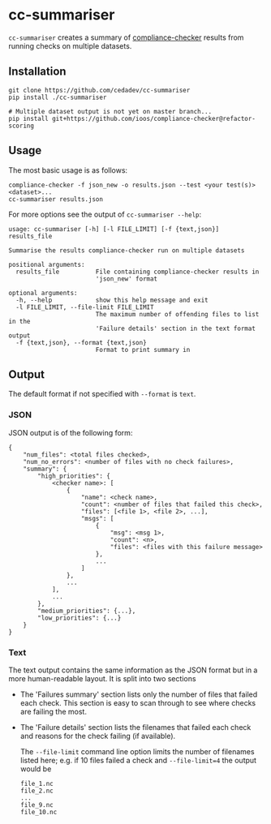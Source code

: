 # cc-summariser #

`cc-summariser` creates a summary of [compliance-checker](https://github.com/ioos/compliance-checker)
results from running checks on multiple datasets.

## Installation ##

```
git clone https://github.com/cedadev/cc-summariser
pip install ./cc-summariser

# Multiple dataset output is not yet on master branch...
pip install git+https://github.com/ioos/compliance-checker@refactor-scoring
```

## Usage ##

The most basic usage is as follows:
```
compliance-checker -f json_new -o results.json --test <your test(s)> <dataset>...
cc-summariser results.json
```

For more options see the output of `cc-summariser --help`:
```
usage: cc-summariser [-h] [-l FILE_LIMIT] [-f {text,json}] results_file

Summarise the results compliance-checker run on multiple datasets

positional arguments:
  results_file          File containing compliance-checker results in
                        'json_new' format

optional arguments:
  -h, --help            show this help message and exit
  -l FILE_LIMIT, --file-limit FILE_LIMIT
                        The maximum number of offending files to list in the
                        'Failure details' section in the text format output
  -f {text,json}, --format {text,json}
                        Format to print summary in
```

## Output ##

The default format if not specified with `--format` is `text`.

### JSON ###

JSON output is of the following form:
```
{
    "num_files": <total files checked>,
    "num_no_errors": <number of files with no check failures>,
    "summary": {
        "high_priorities": {
            <checker name>: [
                {
                    "name": <check name>,
                    "count": <number of files that failed this check>,
                    "files": [<file 1>, <file 2>, ...],
                    "msgs": [
                        {
                            "msg": <msg 1>,
                            "count": <n>,
                            "files": <files with this failure message>
                        },
                        ...
                    ]
                },
                ...
            ],
            ...
        },
        "medium_priorities": {...},
        "low_priorities": {...}
    }
}
```

### Text ###

The text output contains the same information as the JSON format but in a more
human-readable layout. It is split into two sections

- The 'Failures summary' section lists only the number of files that failed
  each check. This section is easy to scan through to see where checks are
  failing the most.

- The 'Failure details' section lists the filenames that failed each check and
  reasons for the check failing (if available).

  The `--file-limit` command line option limits the number of filenames listed
  here; e.g. if 10 files failed a check and `--file-limit=4` the output would
  be

  ```
  file_1.nc
  file_2.nc
  ...
  file_9.nc
  file_10.nc
  ```
